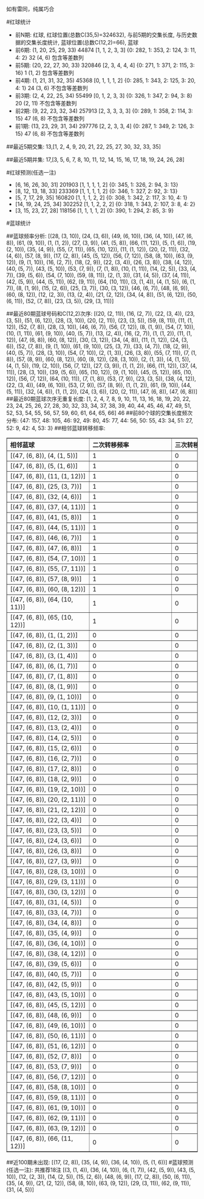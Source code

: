 <!-- 
.. title: 大乐透12071期(2012-06-20)数据分析报告
.. slug: dlott-12071-2012-06-20-report
.. date: 2012-06-21 08:00:00 UTC+08:00
.. tags: Lottery
.. link: 
.. description: 
.. type: text
-->

如有雷同，纯属巧合

<!-- TEASER_END-->

#红球统计

- 前N期: 红球, 红球位置(总数C(35,5)=324632), 与前5期的交集长度, 与历史数据的交集长度统计, 蓝球位置(总数C(12,2)=66), 蓝球
- 前6期: (1, 20, 25, 29, 33) 44874 [1, 1, 2, 3, 3] {0: 282, 1: 353, 2: 124, 3: 11, 4: 2} 32 (4, 6) 包含等差数列
- 前5期: (20, 22, 27, 30, 33) 320846 [2, 3, 4, 4, 4] {0: 271, 1: 371, 2: 115, 3: 16} 1 (1, 2) 包含等差数列
- 前4期: (1, 21, 31, 32, 35) 45368 [0, 1, 1, 1, 2] {0: 285, 1: 343, 2: 125, 3: 20, 4: 1} 24 (3, 6) 不包含等差数列
- 前3期: (2, 4, 22, 25, 34) 55499 [0, 1, 2, 3, 3] {0: 326, 1: 347, 2: 94, 3: 8} 20 (2, 11) 不包含等差数列
- 前2期: (9, 22, 23, 32, 34) 257913 [2, 3, 3, 3, 3] {0: 289, 1: 358, 2: 114, 3: 15} 47 (6, 8) 不包含等差数列
- 前1期: (13, 23, 29, 31, 34) 297776 [2, 2, 3, 3, 4] {0: 287, 1: 349, 2: 126, 3: 15} 47 (6, 8) 不包含等差数列

##最近5期交集:
13,[1, 2, 4, 9, 20, 21, 22, 25, 27, 30, 32, 33, 35]

##最近5期并集:
17,[3, 5, 6, 7, 8, 10, 11, 12, 14, 15, 16, 17, 18, 19, 24, 26, 28]

#红球预测(任选一注)

- [6, 16, 26, 30, 31] 201903 [1, 1, 1, 1, 2] {0: 345, 1: 326, 2: 94, 3: 13}
- [8, 12, 13, 18, 33] 233369 [1, 1, 1, 1, 2] {0: 346, 1: 327, 2: 92, 3: 13}
- [5, 7, 17, 29, 35] 160820 [1, 1, 1, 2, 2] {0: 308, 1: 342, 2: 117, 3: 10, 4: 1}
- [14, 19, 24, 25, 34] 302252 [1, 1, 2, 2, 2] {0: 318, 1: 343, 2: 107, 3: 8, 4: 2}
- [3, 15, 23, 27, 28] 118156 [1, 1, 1, 1, 2] {0: 390, 1: 294, 2: 85, 3: 9}

#蓝球统计

##蓝球频率分析:
[(28, (3, 10)), (24, (3, 6)), (49, (6, 10)), (36, (4, 10)), (47, (6, 8)), (61, (9, 10)), (1, (1, 2)), (27, (3, 9)), (41, (5, 8)), (66, (11, 12)), (5, (1, 6)), (19, (2, 10)), (35, (4, 9)), (55, (7, 11)), (65, (10, 12)), (11, (1, 12)), (20, (2, 11)), (32, (4, 6)), (57, (8, 9)), (17, (2, 8)), (45, (5, 12)), (56, (7, 12)), (58, (8, 10)), (63, (9, 12)), (9, (1, 10)), (16, (2, 7)), (18, (2, 9)), (22, (3, 4)), (26, (3, 8)), (38, (4, 12)), (40, (5, 7)), (43, (5, 10)), (53, (7, 9)), (7, (1, 8)), (10, (1, 11)), (14, (2, 5)), (33, (4, 7)), (39, (5, 6)), (54, (7, 10)), (59, (8, 11)), (2, (1, 3)), (31, (4, 5)), (37, (4, 11)), (42, (5, 9)), (44, (5, 11)), (62, (9, 11)), (64, (10, 11)), (3, (1, 4)), (4, (1, 5)), (6, (1, 7)), (8, (1, 9)), (15, (2, 6)), (25, (3, 7)), (30, (3, 12)), (46, (6, 7)), (48, (6, 9)), (60, (8, 12)), (12, (2, 3)), (13, (2, 4)), (21, (2, 12)), (34, (4, 8)), (51, (6, 12)), (50, (6, 11)), (52, (7, 8)), (23, (3, 5)), (29, (3, 11))]

##最近80期蓝球号码和C(12,2)次序:
[(20, (2, 11)), (16, (2, 7)), (22, (3, 4)), (23, (3, 5)), (51, (6, 12)), (28, (3, 10)), (20, (2, 11)), (23, (3, 5)), (59, (8, 11)), (11, (1, 12)), (52, (7, 8)), (28, (3, 10)), (46, (6, 7)), (56, (7, 12)), (8, (1, 9)), (54, (7, 10)), (10, (1, 11)), (61, (9, 10)), (40, (5, 7)), (13, (2, 4)), (16, (2, 7)), (1, (1, 2)), (11, (1, 12)), (47, (6, 8)), (60, (8, 12)), (30, (3, 12)), (34, (4, 8)), (11, (1, 12)), (24, (3, 6)), (52, (7, 8)), (9, (1, 10)), (61, (9, 10)), (25, (3, 7)), (33, (4, 7)), (18, (2, 9)), (40, (5, 7)), (28, (3, 10)), (54, (7, 10)), (2, (1, 3)), (26, (3, 8)), (55, (7, 11)), (7, (1, 8)), (57, (8, 9)), (60, (8, 12)), (60, (8, 12)), (28, (3, 10)), (2, (1, 3)), (4, (1, 5)), (4, (1, 5)), (19, (2, 10)), (56, (7, 12)), (27, (3, 9)), (1, (1, 2)), (66, (11, 12)), (37, (4, 11)), (28, (3, 10)), (39, (5, 6)), (65, (10, 12)), (9, (1, 10)), (45, (5, 12)), (65, (10, 12)), (56, (7, 12)), (64, (10, 11)), (7, (1, 8)), (53, (7, 9)), (23, (3, 5)), (38, (4, 12)), (22, (3, 4)), (49, (6, 10)), (53, (7, 9)), (57, (8, 9)), (1, (1, 2)), (61, (9, 10)), (44, (5, 11)), (32, (4, 6)), (1, (1, 2)), (24, (3, 6)), (20, (2, 11)), (47, (6, 8)), (47, (6, 8))]
##最近80期蓝球次序无重复长度:
[1, 2, 4, 7, 8, 9, 10, 11, 13, 16, 18, 19, 20, 22, 23, 24, 25, 26, 27, 28, 30, 32, 33, 34, 37, 38, 39, 40, 44, 45, 46, 47, 49, 51, 52, 53, 54, 55, 56, 57, 59, 60, 61, 64, 65, 66] 46
##前80个球的交集长度频次分布:
{47: 157, 48: 105, 46: 92, 49: 80, 45: 77, 44: 56, 50: 55, 43: 34, 51: 27, 52: 9, 42: 4, 53: 3}
##相邻蓝球转移频率:
<table border="1" class="table table-striped dataframe">
  <thead>
    <tr style="text-align: left;">
      <th style="min-width: 200px;">相邻蓝球</th>
      <th style="min-width: 200px;">二次转移频率</th>
      <th style="min-width: 200px;">三次转移频率</th>
    </tr>
  </thead>
  <tbody>
    <tr>
      <td>    [(47, (6, 8)), (4, (1, 5))]</td>
      <td> 1</td>
      <td> 0</td>
    </tr>
    <tr>
      <td>    [(47, (6, 8)), (5, (1, 6))]</td>
      <td> 1</td>
      <td> 0</td>
    </tr>
    <tr>
      <td>  [(47, (6, 8)), (11, (1, 12))]</td>
      <td> 1</td>
      <td> 0</td>
    </tr>
    <tr>
      <td>   [(47, (6, 8)), (25, (3, 7))]</td>
      <td> 1</td>
      <td> 0</td>
    </tr>
    <tr>
      <td>   [(47, (6, 8)), (32, (4, 6))]</td>
      <td> 1</td>
      <td> 0</td>
    </tr>
    <tr>
      <td>  [(47, (6, 8)), (37, (4, 11))]</td>
      <td> 1</td>
      <td> 0</td>
    </tr>
    <tr>
      <td>   [(47, (6, 8)), (41, (5, 8))]</td>
      <td> 1</td>
      <td> 0</td>
    </tr>
    <tr>
      <td>  [(47, (6, 8)), (44, (5, 11))]</td>
      <td> 1</td>
      <td> 0</td>
    </tr>
    <tr>
      <td>   [(47, (6, 8)), (46, (6, 7))]</td>
      <td> 1</td>
      <td> 0</td>
    </tr>
    <tr>
      <td>   [(47, (6, 8)), (47, (6, 8))]</td>
      <td> 1</td>
      <td> 0</td>
    </tr>
    <tr>
      <td>  [(47, (6, 8)), (54, (7, 10))]</td>
      <td> 1</td>
      <td> 0</td>
    </tr>
    <tr>
      <td>  [(47, (6, 8)), (55, (7, 11))]</td>
      <td> 1</td>
      <td> 0</td>
    </tr>
    <tr>
      <td>   [(47, (6, 8)), (57, (8, 9))]</td>
      <td> 1</td>
      <td> 0</td>
    </tr>
    <tr>
      <td>  [(47, (6, 8)), (60, (8, 12))]</td>
      <td> 1</td>
      <td> 0</td>
    </tr>
    <tr>
      <td> [(47, (6, 8)), (64, (10, 11))]</td>
      <td> 1</td>
      <td> 0</td>
    </tr>
    <tr>
      <td> [(47, (6, 8)), (65, (10, 12))]</td>
      <td> 1</td>
      <td> 0</td>
    </tr>
    <tr>
      <td>    [(47, (6, 8)), (1, (1, 2))]</td>
      <td> 0</td>
      <td> 0</td>
    </tr>
    <tr>
      <td>    [(47, (6, 8)), (2, (1, 3))]</td>
      <td> 0</td>
      <td> 0</td>
    </tr>
    <tr>
      <td>    [(47, (6, 8)), (3, (1, 4))]</td>
      <td> 0</td>
      <td> 0</td>
    </tr>
    <tr>
      <td>    [(47, (6, 8)), (6, (1, 7))]</td>
      <td> 0</td>
      <td> 0</td>
    </tr>
    <tr>
      <td>    [(47, (6, 8)), (7, (1, 8))]</td>
      <td> 0</td>
      <td> 0</td>
    </tr>
    <tr>
      <td>    [(47, (6, 8)), (8, (1, 9))]</td>
      <td> 0</td>
      <td> 0</td>
    </tr>
    <tr>
      <td>   [(47, (6, 8)), (9, (1, 10))]</td>
      <td> 0</td>
      <td> 0</td>
    </tr>
    <tr>
      <td>  [(47, (6, 8)), (10, (1, 11))]</td>
      <td> 0</td>
      <td> 0</td>
    </tr>
    <tr>
      <td>   [(47, (6, 8)), (12, (2, 3))]</td>
      <td> 0</td>
      <td> 0</td>
    </tr>
    <tr>
      <td>   [(47, (6, 8)), (13, (2, 4))]</td>
      <td> 0</td>
      <td> 0</td>
    </tr>
    <tr>
      <td>   [(47, (6, 8)), (14, (2, 5))]</td>
      <td> 0</td>
      <td> 0</td>
    </tr>
    <tr>
      <td>   [(47, (6, 8)), (15, (2, 6))]</td>
      <td> 0</td>
      <td> 0</td>
    </tr>
    <tr>
      <td>   [(47, (6, 8)), (16, (2, 7))]</td>
      <td> 0</td>
      <td> 0</td>
    </tr>
    <tr>
      <td>   [(47, (6, 8)), (17, (2, 8))]</td>
      <td> 0</td>
      <td> 0</td>
    </tr>
    <tr>
      <td>   [(47, (6, 8)), (18, (2, 9))]</td>
      <td> 0</td>
      <td> 0</td>
    </tr>
    <tr>
      <td>  [(47, (6, 8)), (19, (2, 10))]</td>
      <td> 0</td>
      <td> 0</td>
    </tr>
    <tr>
      <td>  [(47, (6, 8)), (20, (2, 11))]</td>
      <td> 0</td>
      <td> 0</td>
    </tr>
    <tr>
      <td>  [(47, (6, 8)), (21, (2, 12))]</td>
      <td> 0</td>
      <td> 0</td>
    </tr>
    <tr>
      <td>   [(47, (6, 8)), (22, (3, 4))]</td>
      <td> 0</td>
      <td> 0</td>
    </tr>
    <tr>
      <td>   [(47, (6, 8)), (23, (3, 5))]</td>
      <td> 0</td>
      <td> 0</td>
    </tr>
    <tr>
      <td>   [(47, (6, 8)), (24, (3, 6))]</td>
      <td> 0</td>
      <td> 0</td>
    </tr>
    <tr>
      <td>   [(47, (6, 8)), (26, (3, 8))]</td>
      <td> 0</td>
      <td> 0</td>
    </tr>
    <tr>
      <td>   [(47, (6, 8)), (27, (3, 9))]</td>
      <td> 0</td>
      <td> 0</td>
    </tr>
    <tr>
      <td>  [(47, (6, 8)), (28, (3, 10))]</td>
      <td> 0</td>
      <td> 0</td>
    </tr>
    <tr>
      <td>  [(47, (6, 8)), (29, (3, 11))]</td>
      <td> 0</td>
      <td> 0</td>
    </tr>
    <tr>
      <td>  [(47, (6, 8)), (30, (3, 12))]</td>
      <td> 0</td>
      <td> 0</td>
    </tr>
    <tr>
      <td>   [(47, (6, 8)), (31, (4, 5))]</td>
      <td> 0</td>
      <td> 0</td>
    </tr>
    <tr>
      <td>   [(47, (6, 8)), (33, (4, 7))]</td>
      <td> 0</td>
      <td> 0</td>
    </tr>
    <tr>
      <td>   [(47, (6, 8)), (34, (4, 8))]</td>
      <td> 0</td>
      <td> 0</td>
    </tr>
    <tr>
      <td>   [(47, (6, 8)), (35, (4, 9))]</td>
      <td> 0</td>
      <td> 0</td>
    </tr>
    <tr>
      <td>  [(47, (6, 8)), (36, (4, 10))]</td>
      <td> 0</td>
      <td> 0</td>
    </tr>
    <tr>
      <td>  [(47, (6, 8)), (38, (4, 12))]</td>
      <td> 0</td>
      <td> 0</td>
    </tr>
    <tr>
      <td>   [(47, (6, 8)), (39, (5, 6))]</td>
      <td> 0</td>
      <td> 0</td>
    </tr>
    <tr>
      <td>   [(47, (6, 8)), (40, (5, 7))]</td>
      <td> 0</td>
      <td> 0</td>
    </tr>
    <tr>
      <td>   [(47, (6, 8)), (42, (5, 9))]</td>
      <td> 0</td>
      <td> 0</td>
    </tr>
    <tr>
      <td>  [(47, (6, 8)), (43, (5, 10))]</td>
      <td> 0</td>
      <td> 0</td>
    </tr>
    <tr>
      <td>  [(47, (6, 8)), (45, (5, 12))]</td>
      <td> 0</td>
      <td> 0</td>
    </tr>
    <tr>
      <td>   [(47, (6, 8)), (48, (6, 9))]</td>
      <td> 0</td>
      <td> 0</td>
    </tr>
    <tr>
      <td>  [(47, (6, 8)), (49, (6, 10))]</td>
      <td> 0</td>
      <td> 0</td>
    </tr>
    <tr>
      <td>  [(47, (6, 8)), (50, (6, 11))]</td>
      <td> 0</td>
      <td> 0</td>
    </tr>
    <tr>
      <td>  [(47, (6, 8)), (51, (6, 12))]</td>
      <td> 0</td>
      <td> 0</td>
    </tr>
    <tr>
      <td>   [(47, (6, 8)), (52, (7, 8))]</td>
      <td> 0</td>
      <td> 0</td>
    </tr>
    <tr>
      <td>   [(47, (6, 8)), (53, (7, 9))]</td>
      <td> 0</td>
      <td> 0</td>
    </tr>
    <tr>
      <td>  [(47, (6, 8)), (56, (7, 12))]</td>
      <td> 0</td>
      <td> 0</td>
    </tr>
    <tr>
      <td>  [(47, (6, 8)), (58, (8, 10))]</td>
      <td> 0</td>
      <td> 0</td>
    </tr>
    <tr>
      <td>  [(47, (6, 8)), (59, (8, 11))]</td>
      <td> 0</td>
      <td> 0</td>
    </tr>
    <tr>
      <td>  [(47, (6, 8)), (61, (9, 10))]</td>
      <td> 0</td>
      <td> 0</td>
    </tr>
    <tr>
      <td>  [(47, (6, 8)), (62, (9, 11))]</td>
      <td> 0</td>
      <td> 0</td>
    </tr>
    <tr>
      <td>  [(47, (6, 8)), (63, (9, 12))]</td>
      <td> 0</td>
      <td> 0</td>
    </tr>
    <tr>
      <td> [(47, (6, 8)), (66, (11, 12))]</td>
      <td> 0</td>
      <td> 0</td>
    </tr>
  </tbody>
</table>
##近100期未出现:
[(17, (2, 8)), (35, (4, 9)), (36, (4, 10)), (5, (1, 6))]
#蓝球预测(任选一注):
共推荐18注
[(3, (1, 4)), (36, (4, 10)), (6, (1, 7)), (42, (5, 9)), (43, (5, 10)), (12, (2, 3)), (14, (2, 5)), (15, (2, 6)), (48, (6, 9)), (17, (2, 8)), (50, (6, 11)), (35, (4, 9)), (21, (2, 12)), (58, (8, 10)), (63, (9, 12)), (29, (3, 11)), (62, (9, 11)), (31, (4, 5))]

